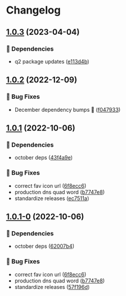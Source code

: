 # Changelog

## [1.0.3](https://github.com/agrc/health-facilities/compare/v1.0.2...v1.0.3) (2023-04-04)


### 🌲 Dependencies

* q2 package updates ([e113d4b](https://github.com/agrc/health-facilities/commit/e113d4b2d00d23ba35eebcaa0e63c4f0ade72c01))

## [1.0.2](https://github.com/agrc/health-facilities/compare/v1.0.1...v1.0.2) (2022-12-09)


### 🐛 Bug Fixes

* December dependency bumps 🌲 ([f047933](https://github.com/agrc/health-facilities/commit/f0479338a3ff49984f6e120d7e51f9fc515263e6))

## [1.0.1](https://github.com/agrc/health-facilities/compare/v1.0.0...v1.0.1) (2022-10-06)


### 🌲 Dependencies

* october deps ([43f4a9e](https://github.com/agrc/health-facilities/commit/43f4a9ed36e1f93963fe5d532e7db0168eef79e0))


### 🐛 Bug Fixes

* correct fav icon url ([6f8ecc6](https://github.com/agrc/health-facilities/commit/6f8ecc6e678d076ee00c06b9ea666e6b770b5ae4))
* production dns quad word ([b7747e8](https://github.com/agrc/health-facilities/commit/b7747e8a965a481461232dc4960af01592044a2f))
* standardize releases ([ec7511a](https://github.com/agrc/health-facilities/commit/ec7511af9671c48e16d3d3cd4e853dc83173112d))

## [1.0.1-0](https://github.com/agrc/health-facilities/compare/v1.0.0...v1.0.1-0) (2022-10-06)


### 🌲 Dependencies

* october deps ([62007b4](https://github.com/agrc/health-facilities/commit/62007b4d4d40253e1e4f70e188cc9c5dff39d874))


### 🐛 Bug Fixes

* correct fav icon url ([6f8ecc6](https://github.com/agrc/health-facilities/commit/6f8ecc6e678d076ee00c06b9ea666e6b770b5ae4))
* production dns quad word ([b7747e8](https://github.com/agrc/health-facilities/commit/b7747e8a965a481461232dc4960af01592044a2f))
* standardize releases ([57f196d](https://github.com/agrc/health-facilities/commit/57f196de9e44cd51c4b48ca443933a62ff8ef676))
